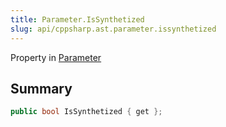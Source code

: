 ```yaml
---
title: Parameter.IsSynthetized
slug: api/cppsharp.ast.parameter.issynthetized
---
```

Property in [Parameter](/api/cppsharp/ast/parameter)

## Summary



```csharp
public bool IsSynthetized { get };
```

